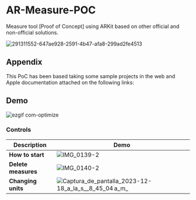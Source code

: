 # AR-Measure-POC
Measure tool [Proof of Concept] using ARKit based on other official and non-official solutions. 

![291311552-647ae928-2591-4b47-afa8-299ad2fe4513](https://github.com/manuels-bts/AR-Measure-POC/assets/116088500/55836142-e0ad-4d84-a4f0-feb64b88289e)

## Appendix
This PoC has been based taking some sample projects in the web and Apple documentation attached on the following links:

## Demo 

![ezgif com-optimize](https://github.com/manuels-bts/AR-Measure-POC/assets/116088500/5c45db0d-8ade-4cbe-8de2-133e18b3e939)

### Controls
| Description            | Demo                                                              |
| ----------------- | ------------------------------------------------------------------ |
| **How to start** | ![IMG_0139-2](https://github.com/manuels-bts/AR-Measure-POC/assets/116088500/efc54c12-946f-4e14-b76a-fe2e66f4d167) |
| **Delete measures** | ![IMG_0140-2](https://github.com/manuels-bts/AR-Measure-POC/assets/116088500/82372c9c-d9b7-4424-a474-a0802e52fb38) |
| **Changing units** | ![Captura_de_pantalla_2023-12-18_a_la_s__8_45_04 a_m_](https://github.com/manuels-bts/AR-Measure-POC/assets/116088500/cb4151c2-ee48-4766-aca3-e2138668d820) |












